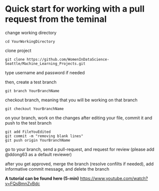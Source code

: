 # Quick start for working with a pull request from the teminal

change working directory
```
cd YourWorkingDirectory
```
clone project
```
git clone https://github.com/WomenInDataScience-Seattle/Machine_Learning_Projects.git
```
type username and password if needed

then, create a test branch
```
git branch YourBranchName
```
checkout branch, meaning that you will be working on that branch
```
git checkout YourBranchName
```
on your branch, work on the changes
after editing your file, commit it and push to the test branch
```
git add FileYouEdited
git commit -m "removing blank lines"
git push origin YourBranchName
```
go to your branch, send a pull-request, and request for review (please add @ddong63 as a default reviewer) 

after you get approved, merge the branch (resolve confilts if needed), add informative commit message, and delete the branch

**A tutorial can be found here (5-min)**
https://www.youtube.com/watch?v=FQsBmnZvBdc
